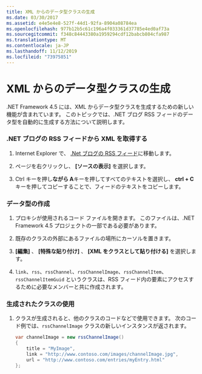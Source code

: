 ```yaml
---
title: XML からのデータ型クラスの生成
ms.date: 03/30/2017
ms.assetid: e4e5e4e8-527f-44d1-92fa-8904a08784ea
ms.openlocfilehash: 977b12b5c61c196a4f033361d37785e4ed0af73a
ms.sourcegitcommit: f348c84443380a1959294cdf12babcb804cfa987
ms.translationtype: MT
ms.contentlocale: ja-JP
ms.lasthandoff: 11/12/2019
ms.locfileid: "73975851"
---
```

# <a name="generating-data-type-classes-from-xml"></a>XML からのデータ型クラスの生成
.NET Framework 4.5 には、XML からデータ型クラスを生成するための新しい機能が含まれています。 このトピックでは、.NET ブログ RSS フィードのデータ型を自動的に生成する方法について説明します。  
  
### <a name="obtaining-the-xml-from-the-net-blog-rss-feed"></a>.NET ブログの RSS フィードから XML を取得する  
  
1. Internet Explorer で、 [.Net ブログの RSS フィード](https://devblogs.microsoft.com/dotnet/feed/)に移動します。  
  
2. ページを右クリックし、 **[ソースの表示]** を選択します。  
  
3. Ctrl キーを押し**ながら A**キーを押してすべてのテキストを選択し、 **ctrl + C**キーを押してコピーすることで、フィードのテキストをコピーします。  
  
### <a name="creating-the-data-types"></a>データ型の作成  
  
1. プロキシが使用されるコード ファイルを開きます。 このファイルは、.NET Framework 4.5 プロジェクトの一部である必要があります。  
  
2. 既存のクラスの外部にあるファイルの場所にカーソルを置きます。  
  
3. **[編集]** 、 **[特殊な貼り付け]** 、 **[XML をクラスとして貼り付ける]** を選択します。  
  
4. `link`、`rss`、`rssChannel`、`rssChannelImage`、`rssChannelItem`、`rssChannelItemGuid` というクラスは、RSS フィード内の要素にアクセスするために必要なメンバーと共に作成されます。  
  
### <a name="using-the-generated-classes"></a>生成されたクラスの使用  
  
1. クラスが生成されると、他のクラスのコードなどで使用できます。 次のコード例では、`rssChannelImage` クラスの新しいインスタンスが返されます。  
  
    ```csharp
    var channelImage = new rssChannelImage()   
    {   
        title = "MyImage",   
        link = "http://www.contoso.com/images/channelImage.jpg",   
        url = "http://www.contoso.com/entries/myEntry.html"   
    };  
    ```
